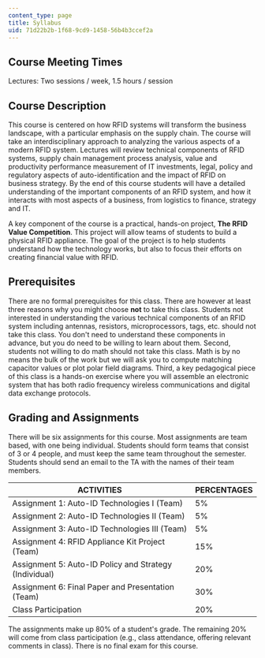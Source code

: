 ```yaml
---
content_type: page
title: Syllabus
uid: 71d22b2b-1f68-9cd9-1458-56b4b3ccef2a
---
```


Course Meeting Times
--------------------

Lectures: Two sessions / week, 1.5 hours / session

Course Description
------------------

This course is centered on how RFID systems will transform the business landscape, with a particular emphasis on the supply chain. The course will take an interdisciplinary approach to analyzing the various aspects of a modern RFID system. Lectures will review technical components of RFID systems, supply chain management process analysis, value and productivity performance measurement of IT investments, legal, policy and regulatory aspects of auto-identification and the impact of RFID on business strategy. By the end of this course students will have a detailed understanding of the important components of an RFID system, and how it interacts with most aspects of a business, from logistics to finance, strategy and IT.

A key component of the course is a practical, hands-on project, **The RFID Value Competition**. This project will allow teams of students to build a physical RFID appliance. The goal of the project is to help students understand how the technology works, but also to focus their efforts on creating financial value with RFID.

Prerequisites
-------------

There are no formal prerequisites for this class. There are however at least three reasons why you might choose **not** to take this class. Students not interested in understanding the various technical components of an RFID system including antennas, resistors, microprocessors, tags, etc. should not take this class. You don't need to understand these components in advance, but you do need to be willing to learn about them. Second, students not willing to do math should not take this class. Math is by no means the bulk of the work but we will ask you to compute matching capacitor values or plot polar field diagrams. Third, a key pedagogical piece of this class is a hands-on exercise where you will assemble an electronic system that has both radio frequency wireless communications and digital data exchange protocols.

Grading and Assignments
-----------------------

There will be six assignments for this course. Most assignments are team based, with one being individual. Students should form teams that consist of 3 or 4 people, and must keep the same team throughout the semester. Students should send an email to the TA with the names of their team members.

| ACTIVITIES | PERCENTAGES |
| --- | --- |
| Assignment 1: Auto-ID Technologies I (Team) | 5% |
| Assignment 2: Auto-ID Technologies II (Team) | 5% |
| Assignment 3: Auto-ID Technologies III (Team) | 5% |
| Assignment 4: RFID Appliance Kit Project (Team) | 15% |
| Assignment 5: Auto-ID Policy and Strategy (Individual) | 20% |
| Assignment 6: Final Paper and Presentation (Team) | 30% |
| Class Participation | 20% 

  

The assignments make up 80% of a student's grade. The remaining 20% will come from class participation (e.g., class attendance, offering relevant comments in class). There is no final exam for this course.